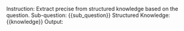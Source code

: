 Instruction:
Extract precise from structured knowledge based on the question.
Sub-question: {{sub_question}}
Structured Knowledge: {{knowledge}}
Output: